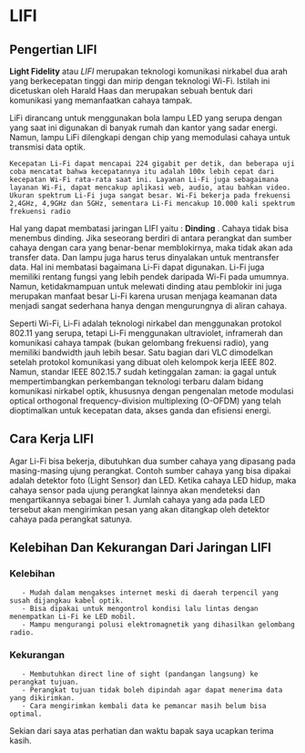 # LIFI

## Pengertian LIFI
   **Light Fidelity** atau _LIFI_ merupakan teknologi komunikasi nirkabel dua arah yang berkecepatan tinggi dan mirip dengan teknologi Wi-Fi. Istilah ini dicetuskan oleh Harald Haas dan merupakan sebuah bentuk dari komunikasi yang memanfaatkan cahaya tampak.


LiFi dirancang untuk menggunakan bola lampu LED yang serupa dengan yang saat ini digunakan di banyak rumah dan kantor yang sadar energi. Namun, lampu LiFi dilengkapi dengan chip yang memodulasi cahaya untuk transmisi data optik.


```Kecepatan Li-Fi dapat mencapai 224 gigabit per detik, dan beberapa uji coba mencatat bahwa kecepatannya itu adalah 100x lebih cepat dari kecepatan Wi-Fi rata-rata saat ini. Layanan Li-Fi juga sebagaimana layanan Wi-Fi, dapat mencakup aplikasi web, audio, atau bahkan video. Ukuran spektrum Li-Fi juga sangat besar. Wi-Fi bekerja pada frekuensi 2,4GHz, 4,9GHz dan 5GHz, sementara Li-Fi mencakup 10.000 kali spektrum frekuensi radio```


Hal yang dapat membatasi jaringan LIFI yaitu : **Dinding** . Cahaya tidak bisa menembus dinding. Jika seseorang berdiri di antara perangkat dan sumber cahaya dengan cara yang benar-benar memblokirnya, maka tidak akan ada transfer data. Dan lampu juga harus terus dinyalakan untuk mentransfer data. Hal ini membatasi bagaimana Li-Fi dapat digunakan. Li-Fi juga memiliki rentang fungsi yang lebih pendek daripada Wi-Fi pada umumnya. Namun, ketidakmampuan untuk melewati dinding atau pemblokir ini juga merupakan manfaat besar Li-Fi karena urusan menjaga keamanan data menjadi sangat sederhana hanya dengan mengurungnya di aliran cahaya.


Seperti Wi-Fi, Li-Fi adalah teknologi nirkabel dan menggunakan protokol 802.11 yang serupa, tetapi Li-Fi menggunakan ultraviolet, inframerah dan komunikasi cahaya tampak (bukan gelombang frekuensi radio), yang memiliki bandwidth jauh lebih besar. Satu bagian dari VLC dimodelkan setelah protokol komunikasi yang dibuat oleh kelompok kerja IEEE 802. Namun, standar IEEE 802.15.7 sudah ketinggalan zaman: ia gagal untuk mempertimbangkan perkembangan teknologi terbaru dalam bidang komunikasi nirkabel optik, khususnya dengan pengenalan metode modulasi optical orthogonal frequency-division multiplexing (O-OFDM) yang telah dioptimalkan untuk kecepatan data, akses ganda dan efisiensi energi. 

## Cara Kerja LIFI
  Agar Li-Fi bisa bekerja, dibutuhkan dua sumber cahaya yang dipasang pada masing-masing ujung perangkat. Contoh sumber cahaya yang bisa dipakai adalah detektor foto (Light Sensor) dan LED. Ketika cahaya LED hidup, maka cahaya sensor pada ujung perangkat lainnya akan mendeteksi dan mengartikannya sebagai biner 1. Jumlah cahaya yang ada pada LED tersebut akan mengirimkan pesan yang akan ditangkap oleh detektor cahaya pada perangkat satunya.

## Kelebihan Dan Kekurangan Dari Jaringan LIFI
  ### Kelebihan
       - Mudah dalam mengakses internet meski di daerah terpencil yang susah dijangkau kabel optik.
       - Bisa dipakai untuk mengontrol kondisi lalu lintas dengan menempatkan Li-Fi ke LED mobil.
       - Mampu mengurangi polusi elektromagnetik yang dihasilkan gelombang radio.

  ### Kekurangan
       - Membutuhkan direct line of sight (pandangan langsung) ke perangkat tujuan.
       - Perangkat tujuan tidak boleh dipindah agar dapat menerima data yang dikirimkan.
       - Cara mengirimkan kembali data ke pemancar masih belum bisa optimal.


Sekian dari saya atas perhatian dan waktu bapak saya ucapkan terima kasih.

